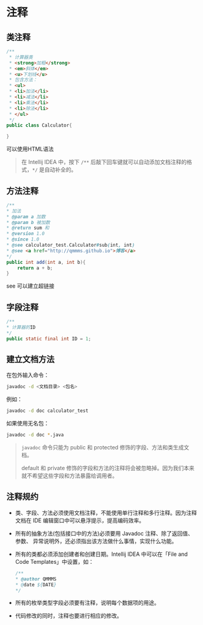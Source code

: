 # 注释

## 类注释

```java
/**
 * 计算器类
 * <strong>加粗</strong>
 * <em>斜体</em>
 * <u>下划线</u>
 * 包含方法：
 * <ul>
 * <li>加法</li>
 * <li>减法</li>
 * <li>乘法</li>
 * <li>除法</li>
 * </ul>
 */
public class Calculator{

}
```

可以使用HTML语法

> 在 Intellij IDEA 中，按下 `/**` 后敲下回车键就可以自动添加文档注释的格式，`*/` 是自动补全的。

## 方法注释

```java
/**
* 加法
* @param a 加数
* @param b 被加数
* @return sum 和
* @version 1.0
* @since 1.0
* @see calculator_test.Calculator#sub(int, int)
* @see <a href="http://qmmms.github.io">博客</a>
*/
public int add(int a, int b){
    return a + b;
}
```

see 可以建立超链接

## 字段注释

```java
/**
* 计算器的ID
*/
public static final int ID = 1;
```

## 建立文档方法

在包外输入命令：

```bash
javadoc -d <文档目录> <包名>
```

例如：

```bash
javadoc -d doc calculator_test
```

如果使用无名包：

```bash
javadoc -d doc *.java
```

> `javadoc` 命令只能为 public 和 protected 修饰的字段、方法和类生成文档。
>
> default 和 private 修饰的字段和方法的注释将会被忽略掉。因为我们本来就不希望这些字段和方法暴露给调用者。

## 注释规约

- 类、字段、方法必须使用文档注释，不能使用单行注释和多行注释。因为注释文档在 IDE 编辑窗口中可以悬浮提示，提高编码效率。

- 所有的抽象方法(包括接口中的方法)必须要用 Javadoc 注释、除了返回值、参数、 异常说明外，还必须指出该方法做什么事情，实现什么功能。

- 所有的类都必须添加创建者和创建日期。Intellij IDEA 中可以在「File and Code Templates」中设置，如：

  ```java
  /**
  * @author QMMMS
  * @date ${DATE}
  */
  ```

- 所有的枚举类型字段必须要有注释，说明每个数据项的用途。

- 代码修改的同时，注释也要进行相应的修改。



